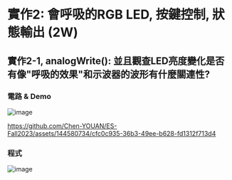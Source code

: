 # 實作2: 會呼吸的RGB LED,  按鍵控制, 狀態輸出 (2W)

## 實作2-1, analogWrite(): 並且觀查LED亮度變化是否有像"呼吸的效果"和示波器的波形有什麼關連性?

### 電路 & Demo

![image](https://github.com/Chen-YOUAN/ES-Fall2023/assets/144580734/128230b3-92d4-4f8c-aa35-e1db56a2a90b)

https://github.com/Chen-YOUAN/ES-Fall2023/assets/144580734/cfc0c935-36b3-49ee-b628-fd1312f713d4

### 程式

![image](https://github.com/Chen-YOUAN/ES-Fall2023/assets/144580734/67365606-adcf-4032-abef-f48f32d46f7b)

